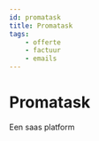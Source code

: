```yaml
---
id: promatask
title: Promatask
tags:
    - offerte
    - factuur
    - emails
---
```


# Promatask

Een saas platform
